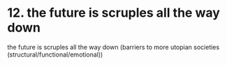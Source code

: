 # 12. the future is scruples all the way down

the future is scruples all the way down (barriers to more utopian societies (structural/functional/emotional))
